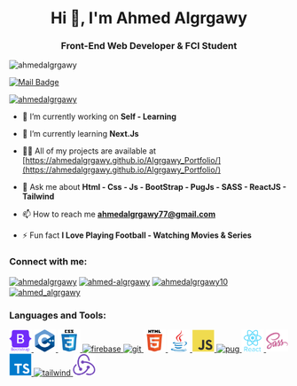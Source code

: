 <h1 align="center">Hi 👋, I'm Ahmed Algrgawy</h1>
<h3 align="center">Front-End Web Developer & FCI Student</h3>

<p align="left"> <img src="https://komarev.com/ghpvc/?username=ahmedalgrgawy&label=Profile%20views&color=0e75b6&style=flat" alt="ahmedalgrgawy" /> </p>

 [![Mail Badge](https://img.shields.io/badge/-ahmedalgrgawy-c0392b?style=flat&labelColor=c0392b&logo=gmail&logoColor=white)](mailto:ahmedalgrgawy77@gmail.com) 

<p align="left"> <a href="https://twitter.com/ahmedalgrgawy" target="blank"><img src="https://img.shields.io/twitter/follow/ahmedalgrgawy?logo=twitter&style=for-the-badge" alt="ahmedalgrgawy" /></a> </p>


- 🔭 I’m currently working on **Self - Learning**

- 🌱 I’m currently learning **Next.Js**

- 👨‍💻 All of my projects are available at [https://ahmedalgrgawy.github.io/Algrgawy_Portfolio/](https://ahmedalgrgawy.github.io/Algrgawy_Portfolio/)

- 💬 Ask me about **Html - Css - Js - BootStrap - PugJs - SASS - ReactJS - Tailwind**

- 📫 How to reach me **ahmedalgrgawy77@gmail.com**

- ⚡ Fun fact **I Love Playing Football - Watching Movies & Series**

<h3 align="left">Connect with me:</h3>
<p align="left">
<a href="https://twitter.com/ahmedalgrgawy" target="blank"><img align="center" src="https://raw.githubusercontent.com/rahuldkjain/github-profile-readme-generator/master/src/images/icons/Social/twitter.svg" alt="ahmedalgrgawy" height="30" width="40" /></a>
<a href="https://linkedin.com/in/ahmed-algrgawy" target="blank"><img align="center" src="https://raw.githubusercontent.com/rahuldkjain/github-profile-readme-generator/master/src/images/icons/Social/linked-in-alt.svg" alt="ahmed-algrgawy" height="30" width="40" /></a>
<a href="https://fb.com/ahmedalgrgawy10" target="blank"><img align="center" src="https://raw.githubusercontent.com/rahuldkjain/github-profile-readme-generator/master/src/images/icons/Social/facebook.svg" alt="ahmedalgrgawy10" height="30" width="40" /></a>
<a href="https://instagram.com/ahmed_algrgawy" target="blank"><img align="center" src="https://raw.githubusercontent.com/rahuldkjain/github-profile-readme-generator/master/src/images/icons/Social/instagram.svg" alt="ahmed_algrgawy" height="30" width="40" /></a>
</p>

<h3 align="left">Languages and Tools:</h3>
<p align="left"> <a href="https://getbootstrap.com" target="_blank" rel="noreferrer"> <img src="https://raw.githubusercontent.com/devicons/devicon/master/icons/bootstrap/bootstrap-plain-wordmark.svg" alt="bootstrap" width="40" height="40"/> </a> <a href="https://www.w3schools.com/cpp/" target="_blank" rel="noreferrer"> <img src="https://raw.githubusercontent.com/devicons/devicon/master/icons/cplusplus/cplusplus-original.svg" alt="cplusplus" width="40" height="40"/> </a> <a href="https://www.w3schools.com/css/" target="_blank" rel="noreferrer"> <img src="https://raw.githubusercontent.com/devicons/devicon/master/icons/css3/css3-original-wordmark.svg" alt="css3" width="40" height="40"/> </a> <a href="https://firebase.google.com/" target="_blank" rel="noreferrer"> <img src="https://www.vectorlogo.zone/logos/firebase/firebase-icon.svg" alt="firebase" width="40" height="40"/> </a> <a href="https://git-scm.com/" target="_blank" rel="noreferrer"> <img src="https://www.vectorlogo.zone/logos/git-scm/git-scm-icon.svg" alt="git" width="40" height="40"/> </a> <a href="https://www.w3.org/html/" target="_blank" rel="noreferrer"> <img src="https://raw.githubusercontent.com/devicons/devicon/master/icons/html5/html5-original-wordmark.svg" alt="html5" width="40" height="40"/> </a> <a href="https://www.java.com" target="_blank" rel="noreferrer"> <img src="https://raw.githubusercontent.com/devicons/devicon/master/icons/java/java-original.svg" alt="java" width="40" height="40"/> </a> <a href="https://developer.mozilla.org/en-US/docs/Web/JavaScript" target="_blank" rel="noreferrer"> <img src="https://raw.githubusercontent.com/devicons/devicon/master/icons/javascript/javascript-original.svg" alt="javascript" width="40" height="40"/> </a> <a href="https://pugjs.org" target="_blank" rel="noreferrer"> <img src="https://cdn.worldvectorlogo.com/logos/pug.svg" alt="pug" width="40" height="40"/> </a> <a href="https://reactjs.org/" target="_blank" rel="noreferrer"> <img src="https://raw.githubusercontent.com/devicons/devicon/master/icons/react/react-original-wordmark.svg" alt="react" width="40" height="40"/> </a> <a href="https://sass-lang.com" target="_blank" rel="noreferrer"> <img src="https://raw.githubusercontent.com/devicons/devicon/master/icons/sass/sass-original.svg" alt="sass" width="40" height="40"/> </a> <a href="https://www.typescriptlang.org/" target="_blank" rel="noreferrer"> <img src="https://raw.githubusercontent.com/devicons/devicon/master/icons/typescript/typescript-original.svg" alt="typescript" width="40" height="40"/> </a> <a href="https://tailwindcss.com/" target="_blank" rel="noreferrer"> <img src="https://www.vectorlogo.zone/logos/tailwindcss/tailwindcss-icon.svg" alt="tailwind" width="40" height="40"/> </a> 
<a href="https://redux.js.org" target="_blank" rel="noreferrer"> <img src="https://raw.githubusercontent.com/devicons/devicon/master/icons/redux/redux-original.svg" alt="redux" width="40" height="40"/> </a>
</p>

